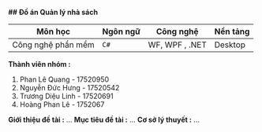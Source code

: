 

**## Đồ án Quản lý nhà sách**


| Môn học |Ngôn ngữ  |Công nghệ | Nền tảng
|--|--|--|--|
|  Công nghệ phần mềm| `C#` | WF, WPF , .NET | Desktop |

**Thành viên nhóm :** 

1. Phan Lê Quang - 17520950  
2. Nguyễn Đức Hưng - 17520542  
3. Trương Diệu Linh - 17520691  
4. Hoàng Phan Lê -  1752067  

**Giới thiệu đề tài :**
...
**Mục tiêu đề tài :**
...
**Cơ sở lý thuyết  :**
...







